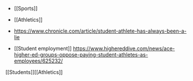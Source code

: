   - [[Sports]]
  - [[Athletics]]

  - https://www.chronicle.com/article/student-athlete-has-always-been-a-lie

  - [[Student employment]]
    https://www.highereddive.com/news/ace-higher-ed-groups-oppose-paying-student-athletes-as-employees/625232/

[[Students]][[Athletics]]